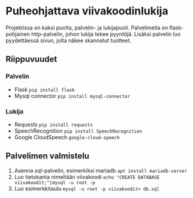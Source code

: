 # Puheohjattava viivakoodinlukija
Projektissa on kaksi puolta, palvelin- ja lukijapuoli. Palvelimella on flask-pohjainen http-palvelin, johon lukija tekee pyyntöjä. Lisäksi palvelin luo pyydettäessä sivun, jolta näkee skannatut tuotteet.
## Riippuvuudet
### Palvelin
* Flask `pip install flask`
* Mysql connector `pip install mysql-connector`
### Lukija
* Requests `pip install requests`
* SpeechRecognition `pip install SpeechRecognition`
* Google CloudSpeech `google-cloud-speech`

## Palvelimen valmistelu
1. Asenna sql-palvelin, esimerkiksi mariadb `apt install mariadb-server`
2. Luo tietokanta nimeltään viivakoodi `echo "CREATE DATABASE viivakoodit;"|mysql -u root -p`
3. Luo esimerkkitaulu `mysql -u root -p viivakoodit< db.sql`
